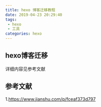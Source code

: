 ```yaml
---
title: hexo 博客迁移教程
date: 2019-04-23 20:29:40
tags:
 - hexo
 - 工具
categories: hexo
---
```


## hexo博客迁移
详细内容见参考文献

## 参考文献
1.https://www.jianshu.com/p/fceaf373d797
